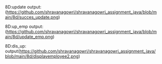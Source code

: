 8D:update
output:(https://github.com/shravanagowri/shravanagowri_assignment_java/blob/main/8d/succes_update.png)

8D:up_emp 
output:(https://github.com/shravanagowri/shravanagowri_assignment_java/blob/main/8d/update_emp.png)

8D:dis_up:
output(https://github.com/shravanagowri/shravanagowri_assignment_java/blob/main/8d/displayemployee2.png)
